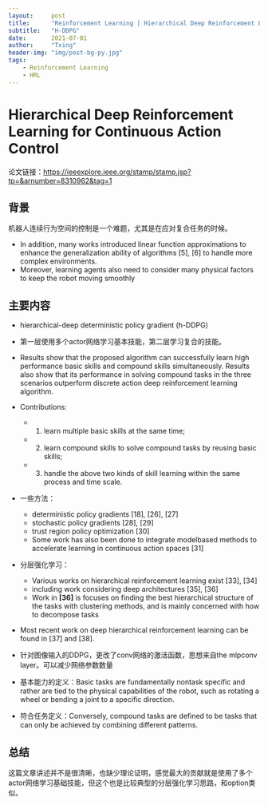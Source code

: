 ```yaml
---
layout:     post
title:      "Reinforcement Learning | Hierarchical Deep Reinforcement Learning for Continuous Action Control"
subtitle:   "H-DDPG"
date:       2021-07-01
author:     "Txing"
header-img: "img/post-bg-py.jpg"
tags:
    - Reinforcement Learning
    - HRL
---
```


# Hierarchical Deep Reinforcement Learning for Continuous Action Control

论文链接：https://ieeexplore.ieee.org/stamp/stamp.jsp?tp=&arnumber=8310962&tag=1

## 背景

机器人连续行为空间的控制是一个难题，尤其是在应对复合任务的时候。

-  In addition, many works introduced linear function approximations to enhance the generalization ability of algorithms [5], [6] to handle more complex environments.
- Moreover, learning agents also need to consider many physical factors to keep the robot moving smoothly



## 主要内容

- hierarchical-deep deterministic policy gradient (h-DDPG)

- 第一层使用多个actor网络学习基本技能，第二层学习复合的技能。
- Results show that the proposed algorithm can successfully learn high performance basic skills and compound skills simultaneously. Results also show that its performance in solving compound tasks in the three scenarios outperform discrete action deep reinforcement learning algorithm.

- Contributions:
  - 1) learn multiple basic skills at the same time; 
  - 2) learn compound skills to solve compound tasks by reusing basic skills; 
  - 3) handle the above two kinds of skill learning within the same process and time scale.
- 一些方法：
  - deterministic policy gradients [18], [26], [27] 
  - stochastic policy gradients [28], [29]
  -  trust region policy optimization [30]
  - Some work has also been done to integrate modelbased methods to accelerate learning in continuous action spaces [31]
- 分层强化学习：
  - Various works on hierarchical reinforcement learning exist [33], [34]
  -  including work considering deep architectures [35], [36]
  - Work in **[36]** is focuses on finding the best hierarchical structure of the tasks with clustering methods, and is mainly concerned with how to decompose tasks
- Most recent work on deep hierarchical reinforcement learning can be found in [37] and [38].
- 针对图像输入的DDPG，更改了conv网络的激活函数，思想来自the mlpconv layer。可以减少网络参数数量
- 基本能力的定义：Basic tasks are fundamentally nontask specific and rather are tied to the physical capabilities of the robot, such as rotating a wheel or bending a joint to a specific direction.
- 符合任务定义：Conversely, compound tasks are defined to be tasks that can only be achieved by combining different patterns.




## 总结

这篇文章讲述并不是很清晰，也缺少理论证明，感觉最大的贡献就是使用了多个actor网络学习基础技能，但这个也是比较典型的分层强化学习思路，和option类似。


